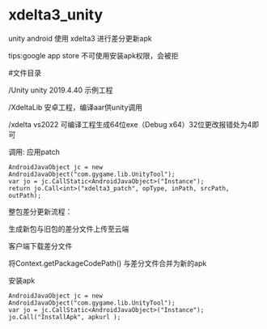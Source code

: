 # xdelta3_unity

unity android 使用 xdelta3 进行差分更新apk

  tips:google app store 不可使用安装apk权限，会被拒

#文件目录

  /Unity  unity 2019.4.40 示例工程

  /XdeltaLib 安卓工程，编译aar供unity调用

  /xdelta vs2022 可编译工程生成64位exe（Debug x64）32位更改报错处为4即可


调用: 应用patch 

    AndroidJavaObject jc = new AndroidJavaObject("com.gygame.lib.UnityTool");
    var jo = jc.CallStatic<AndroidJavaObject>("Instance");
    return jo.Call<int>("xdelta3_patch", opType, inPath, srcPath, outPath);

整包差分更新流程：

生成新包与旧包的差分文件上传至云端

客户端下载差分文件

将Context.getPackageCodePath() 与差分文件合并为新的apk

安装apk

    AndroidJavaObject jc = new AndroidJavaObject("com.gygame.lib.UnityTool");
    var jo = jc.CallStatic<AndroidJavaObject>("Instance");
    jo.Call("InstallApk", apkurl );

